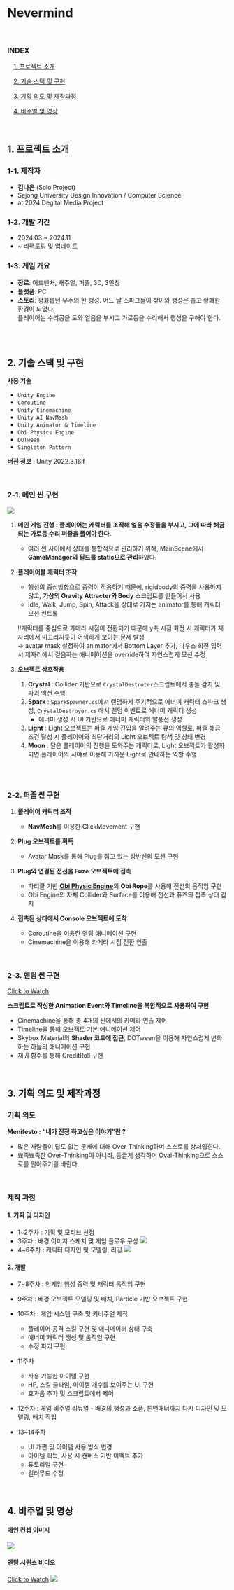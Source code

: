 # Nevermind


<br>

### INDEX
&emsp;[1. 프로젝트 소개](#1-프로젝트-소개)

&emsp;[2. 기술 스택 및 구현](#2-기술-스택-및-구현)

&emsp;[3. 기획 의도 및 제작과정](#3-기획-의도-및-제작과정)   

&emsp;[4. 비주얼 및 영상](#4-비주얼-및-영상)  

<br/>

## 1. 프로젝트 소개
### 1-1. 제작자
- **김나은**   (Solo Project)
- Sejong University Design Innovation / Computer Science  
- at 2024 Degital Media Project   

### 1-2. 개발 기간
- 2024.03 ~ 2024.11
- ~ 리팩토링 및 업데이트

### 1-3. 게임 개요
- **장르**: 어드벤처, 캐주얼, 퍼즐, 3D, 3인칭
- **플랫폼**: PC
- **스토리**: 평화롭던 우주의 한 행성. 어느 날 스파크들이 찾아와 행성은 춥고 황폐한 환경이 되었다. <br/>플레이어는 수리공을 도와 얼음을 부시고 가로등을 수리해서 행성을 구해야 한다.

<br>
<br>


## 2. 기술 스택 및 구현
**사용 기술**
- `Unity Engine`
- `Coroutine`
- `Unity Cinemachine`
- `Unity AI NavMesh`
- `Unity Animator & Timeline`
- `Obi Physics Engine`
- `DOTween`
- `Singleton Pattern`

**버전 정보** : Unity 2022.3.16lf

<br>


### 2-1. 메인 씬 구현
<img src = "https://private-user-images.githubusercontent.com/149387578/391823420-174c40c3-8c72-4b5c-8d41-91015aa3b334.jpg?jwt=eyJhbGciOiJIUzI1NiIsInR5cCI6IkpXVCJ9.eyJpc3MiOiJnaXRodWIuY29tIiwiYXVkIjoicmF3LmdpdGh1YnVzZXJjb250ZW50LmNvbSIsImtleSI6ImtleTUiLCJleHAiOjE3MzMzNTc5NTIsIm5iZiI6MTczMzM1NzY1MiwicGF0aCI6Ii8xNDkzODc1NzgvMzkxODIzNDIwLTE3NGM0MGMzLThjNzItNGI1Yy04ZDQxLTkxMDE1YWEzYjMzNC5qcGc_WC1BbXotQWxnb3JpdGhtPUFXUzQtSE1BQy1TSEEyNTYmWC1BbXotQ3JlZGVudGlhbD1BS0lBVkNPRFlMU0E1M1BRSzRaQSUyRjIwMjQxMjA1JTJGdXMtZWFzdC0xJTJGczMlMkZhd3M0X3JlcXVlc3QmWC1BbXotRGF0ZT0yMDI0MTIwNVQwMDE0MTJaJlgtQW16LUV4cGlyZXM9MzAwJlgtQW16LVNpZ25hdHVyZT1kMzliZmQwZTI4NjIxYTk5MjYyZTViNzMwYTEzZGFmNGUwNGE4NDI1Yjk1MjdkZmRkZGM4YjgxNDAzNzg3MGNkJlgtQW16LVNpZ25lZEhlYWRlcnM9aG9zdCJ9.e1sG9JQQDURKaH7AE4401DE5AXLd3JhetzFWyLjU3T4">

1. **메인 게임 진행 : 플레이어는 캐릭터를 조작해 얼음 수정들을 부시고, 그에 따라 해금되는 가로등 수리 퍼즐을 풀어야 한다.**
    - 여러 씬 사이에서 상태를 통합적으로 관리하기 위해, MainScene에서 **GameManager의 필드를 static으로 관리**하였다.

2. **플레이어블 캐릭터 조작**
    - 행성의 중심방향으로 중력이 작용하기 때문에, rigidbody의 중력을 사용하지 않고, **가상의 Gravity Attracter와 Body** 스크립트를 만들어서 사용
    - Idle, Walk, Jump, Spin, Attack을 상태로 가지는 animator를 통해 캐릭터 모션 컨트롤
    
    ‼️캐릭터를 중심으로 카메라 시점이 전환되기 때문에 y축 시점 회전 시 캐릭터가 제자리에서 미끄러지듯이 어색하게 보이는 문제 발생
    <br>
    → avatar mask 설정하여 animator에서 Bottom Layer 추가, 마우스 회전 입력 시 제자리에서 걸음하는 애니메이션을 override하여 자연스럽게 모션 수정
    

3. **오브젝트 상호작용**
    1. **Crystal** : Collider 기반으로 `CrystalDestroter`스크립트에서 충돌 감지 및 파괴 액션 수행
    2. **Spark** : `SparkSpawner.cs`에서 랜덤하게 주기적으로 에너미 캐릭터 스파크 생성, `CrystalDestroyer.cs` 에서 랜덤 이벤트로 에너미 캐릭터 생성
        - 에너미 생성 시 UI 기반으로 에너미 캐릭터의 말풍선 생성
    3. **Light** : Light 오브젝트는 퍼즐 게임 진입을 알려주는 큐의 역할로, 퍼즐 해금 조건 달성 시 플레이어와 최단거리의 Light 오브젝트 탐색 및 상태 변경
    4. **Moon** : 달은 플레이어의 진행을 도와주는 캐릭터로, Light 오브젝트가 활성화되면 플레이어의 시야로 이동해 가까운 Light로 안내하는 역할 수행
  
<br>
<br>

### 2-2. 퍼즐 씬 구현
1. **플레이어 캐릭터 조작**
   - **NavMesh**를 이용한 ClickMovement 구현
2. **Plug 오브젝트를 획득**
    - Avatar Mask를 통해 Plug를 잡고 있는 상반신의 모션 구현

3. **Plug와 연결된 전선을 Fuze 오브젝트에 접촉**
    - 파티클 기반 [**Obi Physic Engine**](https://obi.virtualmethodstudio.com)의 **Obi Rope**를 사용해 전선의 움직임 구현
    - Obi Engine의 자체 Collider와 Surface를 이용해 전선과 퓨즈의 접촉 상태 감지

4. **접촉된 상태에서 Console 오브젝트에 도착**
    - Coroutine을 이용한 엔딩 애니메이션 구현
    - Cinemachine을 이용해 카메라 시점 전환 연출

<br>

### 2-3. 엔딩 씬 구현
[Click to Watch](https://www.youtube.com/watch?v=9vdp6t62SyQ)

**스크립트로 작성한 Animation Event와 Timeline을 복합적으로 사용하여 구현**

- Cinemachine을 통해 총 4개의 씬에서의 카메라 연출 제어
- Timeline을 통해 오브젝트 기본 애니메이션 제어
- Skybox Material의 **Shader 코드에 접근**, DOTween을 이용해 자연스럽게 변화하는 하늘의 애니메이션 구현
- 재귀 함수를 통해 CreditRoll 구현


<br/>

## 3. 기획 의도 및 제작과정

### 기획 의도
**Menifesto : “내가 진정 하고싶은 이야기”란 ?** 
- 많은 사람들이 답도 없는 문제에 대해 Over-Thinking하며 스스로를 상처입힌다.
- 뾰족뾰족한 Over-Thinking이 아니라, 둥글게 생각하며 Oval-Thinking으로 스스로를 안아주기를 바란다.
  
<br>

### 제작 과정
#### 1. 기획 및 디자인
- 1~2주차 : 기획 및 모티브 선정
- 3주차 : 배경 이미지 스케치 및 게임 플로우 구상
  <image src ="https://file.notion.so/f/f/e8b2a23a-986d-4a45-8ed3-ff45015f9488/e41bb0d4-3fd9-4399-ad31-e50e3d12f7d3/image.png?table=block&id=1534284e-2670-805e-80ac-d751899f4dd4&spaceId=e8b2a23a-986d-4a45-8ed3-ff45015f9488&expirationTimestamp=1733457600000&signature=sMFnMYx4Ryg7KGE-w7DStkNHJfR_mBkSPIwPzeH7j0Q&downloadName=image.png">
- 4~6주차 : 캐릭터 디자인 및 모델링, 리깅
  <image src ="https://file.notion.so/f/f/e8b2a23a-986d-4a45-8ed3-ff45015f9488/485a3661-8c8f-4ab6-927c-59e2e88d97a8/image.png?table=block&id=1534284e-2670-80af-a851-faa92fc75ff4&spaceId=e8b2a23a-986d-4a45-8ed3-ff45015f9488&expirationTimestamp=1733457600000&signature=_J_iHiEkCWbhqMbCjkcECMCdvNtXWhO3gxoyC7lfolU&downloadName=image.png">

#### 2. 개발
- 7~8주차 : 인게임 행성 중력 및 캐릭터 움직임 구현
  
- 9주차 : 배경 오브젝트 모델링 및 배치, Particle 기반 오브젝트 구현
- 10주차 : 게임 시스템 구축 및 키비주얼 제작
    - 플레이어 공격 스킬 구현 및 애니메이터 상태 구축
    - 에너미 캐릭터 생성 및 움직임 구현
    - 수정 파괴 구현
- 11주차 
    - 사용 가능한 아이템 구현
    - HP, 스킬 쿨타임, 아이템 개수를 보여주는 UI 구현
    - 효과음 추가 및 스크립트에서 제어
- 12주차 : 게임 비주얼 리뉴얼 - 배경의 행성과 소품, 톤앤매너까지 다시 디자인 및 모델링, 배치 작업
- 13~14주차
    - UI 개편 및 아이템 사용 방식 변경
    - 아이템 획득, 사용 시 캔버스 기반 이펙트 추가
    - 튜토리얼 구현
    - 컬러무드 수정


<br/>

## 4. 비주얼 및 영상
#### 메인 컨셉 이미지
<image src = "https://private-user-images.githubusercontent.com/149387578/392602590-419a268a-e024-45d8-b095-128244180b39.png?jwt=eyJhbGciOiJIUzI1NiIsInR5cCI6IkpXVCJ9.eyJpc3MiOiJnaXRodWIuY29tIiwiYXVkIjoicmF3LmdpdGh1YnVzZXJjb250ZW50LmNvbSIsImtleSI6ImtleTUiLCJleHAiOjE3MzMzNTc5NTIsIm5iZiI6MTczMzM1NzY1MiwicGF0aCI6Ii8xNDkzODc1NzgvMzkyNjAyNTkwLTQxOWEyNjhhLWUwMjQtNDVkOC1iMDk1LTEyODI0NDE4MGIzOS5wbmc_WC1BbXotQWxnb3JpdGhtPUFXUzQtSE1BQy1TSEEyNTYmWC1BbXotQ3JlZGVudGlhbD1BS0lBVkNPRFlMU0E1M1BRSzRaQSUyRjIwMjQxMjA1JTJGdXMtZWFzdC0xJTJGczMlMkZhd3M0X3JlcXVlc3QmWC1BbXotRGF0ZT0yMDI0MTIwNVQwMDE0MTJaJlgtQW16LUV4cGlyZXM9MzAwJlgtQW16LVNpZ25hdHVyZT0yYjNkOWRmOWU2ZWYyNTVmOGRhNDg5ZWQxY2E0ODBmZGI3NGY3YmVkNmRlMGZhYjNjYjY4ZTYxYjNlYTY2MjE4JlgtQW16LVNpZ25lZEhlYWRlcnM9aG9zdCJ9.PZmXMmk0DuByezQsLSWBtNG4DCW0EntabniQdJXLXok">

#### 엔딩 시퀀스 비디오
[Click to Watch](https://www.youtube.com/watch?v=9vdp6t62SyQ)
<a href = "https://www.youtube.com/watch?v=9vdp6t62SyQ" target ="_black">
<image src = "https://private-user-images.githubusercontent.com/149387578/392607552-0cf24456-da35-4836-ac4c-7f06f8596729.png?jwt=eyJhbGciOiJIUzI1NiIsInR5cCI6IkpXVCJ9.eyJpc3MiOiJnaXRodWIuY29tIiwiYXVkIjoicmF3LmdpdGh1YnVzZXJjb250ZW50LmNvbSIsImtleSI6ImtleTUiLCJleHAiOjE3MzMzNTgxMjYsIm5iZiI6MTczMzM1NzgyNiwicGF0aCI6Ii8xNDkzODc1NzgvMzkyNjA3NTUyLTBjZjI0NDU2LWRhMzUtNDgzNi1hYzRjLTdmMDZmODU5NjcyOS5wbmc_WC1BbXotQWxnb3JpdGhtPUFXUzQtSE1BQy1TSEEyNTYmWC1BbXotQ3JlZGVudGlhbD1BS0lBVkNPRFlMU0E1M1BRSzRaQSUyRjIwMjQxMjA1JTJGdXMtZWFzdC0xJTJGczMlMkZhd3M0X3JlcXVlc3QmWC1BbXotRGF0ZT0yMDI0MTIwNVQwMDE3MDZaJlgtQW16LUV4cGlyZXM9MzAwJlgtQW16LVNpZ25hdHVyZT04MDMxYjExMjU5OTFmMDA2YzcxNGNiZGY4YjVhMmY5NWU2ZmIwZGNmYTZkY2ZjZmFhMTE2MmQ2YmUxMmU3NTQ3JlgtQW16LVNpZ25lZEhlYWRlcnM9aG9zdCJ9.3udItq6ThZ8TJhRrCarBKAvw-5JvNo_XDhK2IjIqJ3o">
</image></a>
